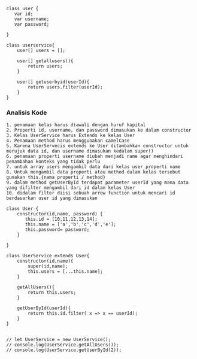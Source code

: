 ```
class user {
   var id;
   var username;
   var password;

}

class userservice{
    user[] users = [];

    user[] getallusers(){
        return users;
    }

    user[] getuserbyid(userId){
        return users.filter(userId);
    }
}
```

### Analisis Kode 
    1. penamaan kelas harus diawali dengan huruf kapital
    2. Properti id, username, dan password dimasukan ke dalam constructor
    3. Kelas UserService harus Extends ke kelas User
    4. Penamaan method harus menggunakan camelCase
    5. Karena UserServecis extends ke User ditambahkan constructor untuk merujuk data id, dan username dimasukan kedalam super()
    6. penamaan properti username diubah menjadi name agar menghindari penambahan konteks yang tidak perlu
    7. untuk array users mengambil data dari kelas user properti name
    8. Untuk mengambil data properti atau method dalam kelas tersebut gunakan this.{nama properti / method}
    9. dalam method getUserById terdapat parameter userId yang mana data yang difilter mengambil dari id dalam kelas User
    10. didalam filter diisi sebuah arrow function untuk mencari id berdasarkan user id yang dimasukan


```
class User {
    constructor(id,name, password) { 
       this.id = [10,11,12,13,14];
       this.name = ['a','b','c','d','e'];
       this.password= password;
    }

}

class UserService extends User{
    constructor(id,name){
        super(id,name);
        this.users = [...this.name];
    }

    getAllUsers(){
        return this.users;
    }

    getUserById(userId){
        return this.id.filter( x => x == userId);
    }
}


// let UserService = new UserService();
// console.log(UserService.getAllUsers());
// console.log(UserService.getUserById(2));
```